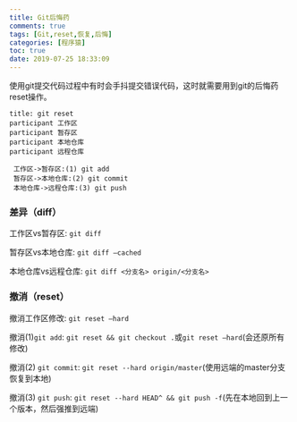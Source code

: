 ```yaml
---
title: Git后悔药
comments: true
tags: [Git,reset,恢复,后悔]
categories: [程序猿]
toc: true
date: 2019-07-25 18:33:09
---
```

使用git提交代码过程中有时会手抖提交错误代码，这时就需要用到git的后悔药reset操作。

<!--more-->

```sequence
title: git reset
participant 工作区
participant 暂存区
participant 本地仓库
participant 远程仓库

 工作区->暂存区:(1) git add
 暂存区->本地仓库:(2) git commit
 本地仓库->远程仓库:(3) git push
```

### 差异（diff）

工作区vs暂存区: `git diff`

暂存区vs本地仓库: `git diff —cached`

本地仓库vs远程仓库: `git diff <分支名> origin/<分支名>`



### 撤消（reset）

撤消工作区修改: `git reset —hard`

撤消(1)`git add`: `git reset && git checkout .`或`git reset —hard`(会还原所有修改)

撤消(2) `git commit`: `git reset --hard origin/master`(使用远端的master分支恢复到本地)

撤消(3) `git push`: `git reset --hard HEAD^ && git push -f`(先在本地回到上一个版本，然后强推到远端)